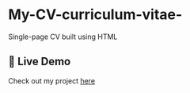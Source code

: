 # My-CV-curriculum-vitae-
Single-page CV built using HTML
## 🔗 Live Demo  
Check out my project [here](https://abhay.github.io/my-cv-site)
